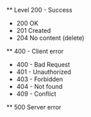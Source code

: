 ** Level 200 - Success
 - 200 OK
 - 201 Created
 - 204 No content (delete)
 
** 400 - Client error
 - 400 - Bad Request
 - 401 - Unauthorized
 - 403 - Forbidden
 - 404 - Not found
 - 409 - Conflict
 
** 500 Server error
 
